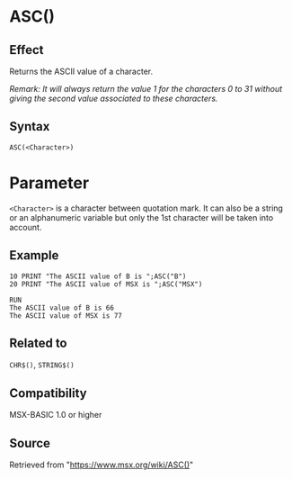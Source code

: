 # ASC()

## Effect

Returns the ASCII value of a character.

_Remark: It will always return the value 1 for the characters 0 to 31 without giving the second value associated to these characters._

## Syntax

`ASC(<Character>)`

# Parameter

`<Character>` is a character between quotation mark. It can also be a string or an alphanumeric variable but only the 1st character will be taken into account.

## Example

```basic
10 PRINT "The ASCII value of B is ";ASC("B")
20 PRINT "The ASCII value of MSX is ";ASC("MSX")
 
RUN
The ASCII value of B is 66
The ASCII value of MSX is 77
```

## Related to

`CHR$()`, `STRING$()`

## Compatibility

MSX-BASIC 1.0 or higher

## Source

Retrieved from "https://www.msx.org/wiki/ASC()"
